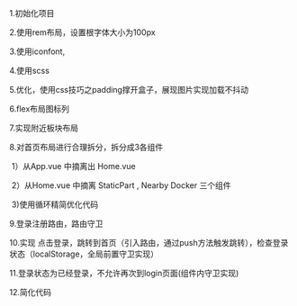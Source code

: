 1.初始化项目

2.使用rem布局，设置根字体大小为100px

3.使用iconfont,

4.使用scss 

5.优化，使用css技巧之padding撑开盒子，展现图片实现加载不抖动

6.flex布局图标列

7.实现附近板块布局

8.对首页布局进行合理拆分，拆分成3各组件

​	1）从App.vue 中摘离出 Home.vue

​    2）从Home.vue 中摘离 StaticPart , Nearby Docker 三个组件

​	3)使用循环精简优化代码

9.登录注册路由，路由守卫

10.实现 点击登录，跳转到首页（引入路由，通过push方法触发跳转），检查登录状态（localStorage，全局前置守卫实现）

11.登录状态为已经登录，不允许再次到login页面(组件内守卫实现)

12.简化代码